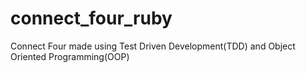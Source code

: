 # connect_four_ruby
Connect Four made using Test Driven Development(TDD) and Object Oriented Programming(OOP)
